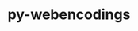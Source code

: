 ---
title: "py-webencodings"
layout: cache
categories: [package, develop-2023-11-19]
meta: {"versions": ["0.5.1"], "compilers": ["gcc@=11.1.0", "gcc@=11.4.0", "gcc@=9.4.0", "oneapi@=2023.2.0"], "oss": ["ubuntu20.04"], "platforms": ["linux"], "targets": ["neoverse_v1", "ppc64le", "x86_64_v3"], "stacks": ["data-vis-sdk", "e4s", "e4s-neoverse_v1", "e4s-oneapi", "e4s-power", "root"], "num_specs": 12, "num_specs_by_stack": {"root": 12, "e4s-neoverse_v1": 2, "e4s-power": 2, "data-vis-sdk": 2, "e4s": 3, "e4s-oneapi": 3}}
spec_details: [{"hash": "zjv5tq636jdbcp24v65phimdj5irwbms", "compiler": "gcc@=11.4.0", "versions": ["0.5.1"], "os": "ubuntu20.04", "platform": "linux", "target": "neoverse_v1", "variants": ["build_system=python_pip"], "stacks": ["root", "e4s-neoverse_v1"], "size": "-", "tarball": "https://binaries.spack.io/releases/develop-2023-11-19/build_cache/linux-ubuntu20.04-neoverse_v1/gcc-11.4.0/py-webencodings-0.5.1/linux-ubuntu20.04-neoverse_v1-gcc-11.4.0-py-webencodings-0.5.1-zjv5tq636jdbcp24v65phimdj5irwbms.spack"}, {"hash": "vn2veiotk7dhavpnasa3debnzr47y4nx", "compiler": "gcc@=11.4.0", "versions": ["0.5.1"], "os": "ubuntu20.04", "platform": "linux", "target": "neoverse_v1", "variants": ["build_system=python_pip"], "stacks": ["root", "e4s-neoverse_v1"], "size": "-", "tarball": "https://binaries.spack.io/releases/develop-2023-11-19/build_cache/linux-ubuntu20.04-neoverse_v1/gcc-11.4.0/py-webencodings-0.5.1/linux-ubuntu20.04-neoverse_v1-gcc-11.4.0-py-webencodings-0.5.1-vn2veiotk7dhavpnasa3debnzr47y4nx.spack"}, {"hash": "kqv6hgexrxyn7vwehcyonmbng4mbka53", "compiler": "gcc@=9.4.0", "versions": ["0.5.1"], "os": "ubuntu20.04", "platform": "linux", "target": "ppc64le", "variants": ["build_system=python_pip"], "stacks": ["e4s-power", "root"], "size": "-", "tarball": "https://binaries.spack.io/releases/develop-2023-11-19/build_cache/linux-ubuntu20.04-ppc64le/gcc-9.4.0/py-webencodings-0.5.1/linux-ubuntu20.04-ppc64le-gcc-9.4.0-py-webencodings-0.5.1-kqv6hgexrxyn7vwehcyonmbng4mbka53.spack"}, {"hash": "pavzpzgiuc4ng5itlbcfrjuyjywi7oio", "compiler": "gcc@=9.4.0", "versions": ["0.5.1"], "os": "ubuntu20.04", "platform": "linux", "target": "ppc64le", "variants": ["build_system=python_pip"], "stacks": ["e4s-power", "root"], "size": "-", "tarball": "https://binaries.spack.io/releases/develop-2023-11-19/build_cache/linux-ubuntu20.04-ppc64le/gcc-9.4.0/py-webencodings-0.5.1/linux-ubuntu20.04-ppc64le-gcc-9.4.0-py-webencodings-0.5.1-pavzpzgiuc4ng5itlbcfrjuyjywi7oio.spack"}, {"hash": "eriloa5lp3vm3jowrwkz4oyehk3wp7dn", "compiler": "gcc@=11.1.0", "versions": ["0.5.1"], "os": "ubuntu20.04", "platform": "linux", "target": "x86_64_v3", "variants": ["build_system=python_pip"], "stacks": ["data-vis-sdk", "root"], "size": "-", "tarball": "https://binaries.spack.io/releases/develop-2023-11-19/build_cache/linux-ubuntu20.04-x86_64_v3/gcc-11.1.0/py-webencodings-0.5.1/linux-ubuntu20.04-x86_64_v3-gcc-11.1.0-py-webencodings-0.5.1-eriloa5lp3vm3jowrwkz4oyehk3wp7dn.spack"}, {"hash": "wpugrm3ylyaruxcmo2ohozzasomb35an", "compiler": "gcc@=11.1.0", "versions": ["0.5.1"], "os": "ubuntu20.04", "platform": "linux", "target": "x86_64_v3", "variants": ["build_system=python_pip"], "stacks": ["data-vis-sdk", "root"], "size": "-", "tarball": "https://binaries.spack.io/releases/develop-2023-11-19/build_cache/linux-ubuntu20.04-x86_64_v3/gcc-11.1.0/py-webencodings-0.5.1/linux-ubuntu20.04-x86_64_v3-gcc-11.1.0-py-webencodings-0.5.1-wpugrm3ylyaruxcmo2ohozzasomb35an.spack"}, {"hash": "fq35rp7d4zmee6z322rajxjjn4iayi3k", "compiler": "gcc@=11.4.0", "versions": ["0.5.1"], "os": "ubuntu20.04", "platform": "linux", "target": "x86_64_v3", "variants": ["build_system=python_pip"], "stacks": ["root", "e4s"], "size": "-", "tarball": "https://binaries.spack.io/releases/develop-2023-11-19/build_cache/linux-ubuntu20.04-x86_64_v3/gcc-11.4.0/py-webencodings-0.5.1/linux-ubuntu20.04-x86_64_v3-gcc-11.4.0-py-webencodings-0.5.1-fq35rp7d4zmee6z322rajxjjn4iayi3k.spack"}, {"hash": "pvgt2neebywvnv2iv53sq2oflwba3qsi", "compiler": "gcc@=11.4.0", "versions": ["0.5.1"], "os": "ubuntu20.04", "platform": "linux", "target": "x86_64_v3", "variants": ["build_system=python_pip"], "stacks": ["root", "e4s"], "size": "-", "tarball": "https://binaries.spack.io/releases/develop-2023-11-19/build_cache/linux-ubuntu20.04-x86_64_v3/gcc-11.4.0/py-webencodings-0.5.1/linux-ubuntu20.04-x86_64_v3-gcc-11.4.0-py-webencodings-0.5.1-pvgt2neebywvnv2iv53sq2oflwba3qsi.spack"}, {"hash": "ehekfmo2sajoomgag4h5kjt3ephxjgaw", "compiler": "gcc@=11.4.0", "versions": ["0.5.1"], "os": "ubuntu20.04", "platform": "linux", "target": "x86_64_v3", "variants": ["build_system=python_pip"], "stacks": ["root", "e4s"], "size": "-", "tarball": "https://binaries.spack.io/releases/develop-2023-11-19/build_cache/linux-ubuntu20.04-x86_64_v3/gcc-11.4.0/py-webencodings-0.5.1/linux-ubuntu20.04-x86_64_v3-gcc-11.4.0-py-webencodings-0.5.1-ehekfmo2sajoomgag4h5kjt3ephxjgaw.spack"}, {"hash": "2ujr6vo3svttgihbnfipbtjk6ud5ayg3", "compiler": "oneapi@=2023.2.0", "versions": ["0.5.1"], "os": "ubuntu20.04", "platform": "linux", "target": "x86_64_v3", "variants": ["build_system=python_pip"], "stacks": ["root", "e4s-oneapi"], "size": "-", "tarball": "https://binaries.spack.io/releases/develop-2023-11-19/build_cache/linux-ubuntu20.04-x86_64_v3/oneapi-2023.2.0/py-webencodings-0.5.1/linux-ubuntu20.04-x86_64_v3-oneapi-2023.2.0-py-webencodings-0.5.1-2ujr6vo3svttgihbnfipbtjk6ud5ayg3.spack"}, {"hash": "wnafqjybootzoh7vnrx66rvlzhpsajcy", "compiler": "oneapi@=2023.2.0", "versions": ["0.5.1"], "os": "ubuntu20.04", "platform": "linux", "target": "x86_64_v3", "variants": ["build_system=python_pip"], "stacks": ["root", "e4s-oneapi"], "size": "-", "tarball": "https://binaries.spack.io/releases/develop-2023-11-19/build_cache/linux-ubuntu20.04-x86_64_v3/oneapi-2023.2.0/py-webencodings-0.5.1/linux-ubuntu20.04-x86_64_v3-oneapi-2023.2.0-py-webencodings-0.5.1-wnafqjybootzoh7vnrx66rvlzhpsajcy.spack"}, {"hash": "yun2i2xger3ftaaeoeicwii4phzlvyuw", "compiler": "oneapi@=2023.2.0", "versions": ["0.5.1"], "os": "ubuntu20.04", "platform": "linux", "target": "x86_64_v3", "variants": ["build_system=python_pip"], "stacks": ["root", "e4s-oneapi"], "size": "-", "tarball": "https://binaries.spack.io/releases/develop-2023-11-19/build_cache/linux-ubuntu20.04-x86_64_v3/oneapi-2023.2.0/py-webencodings-0.5.1/linux-ubuntu20.04-x86_64_v3-oneapi-2023.2.0-py-webencodings-0.5.1-yun2i2xger3ftaaeoeicwii4phzlvyuw.spack"}]
---
